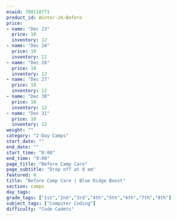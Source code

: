 ```yaml
---
ecwid: 708110771
product_id: Winter-24-Before
price:
- name: "Dec 23"
  price: 10
  inventory: 12
- name: "Dec 24"
  price: 10
  inventory: 12
- name: "Dec 26"
  price: 10
  inventory: 12
- name: "Dec 27"
  price: 10
  inventory: 12
- name: "Dec 30"
  price: 10
  inventory: 12
- name: "Dec 31"
  price: 10
  inventory: 12
weight: ""
category: "2-Day Camps"
start_date: ""
end_date: ""
start_time: "8:00"
end_time: "9:00"
page_title: "Before Camp Care"
page_subtitle: "Drop off at 8 am"
featured: 0
title: "Before Camp Care | Blue Ridge Boost"
section: camps
day_tags: 
grade_tags: ["1st","2nd","3rd","4th","5th","6th","7th","8th"]
subject_tags: ["Computer Coding"]
difficulty: "Code Cadets"
---
```


